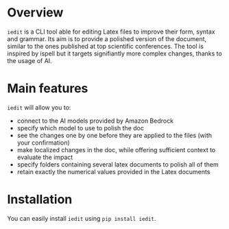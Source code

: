 # Overview

`iedit` is a CLI tool able for editing Latex files to improve their form, syntax and grammar. Its aim is to provide a polished version of the document, similar to the ones published at top scientific conferences.
The tool is inspired by ispell but it targets signifiantly more complex changes, thanks to the usage of AI.

# Main features

`iedit` will allow you to:
* connect to the AI models provided by Amazon Bedrock
* specify which model to use to polish the doc
* see the changes one by one before they are applied to the files (with your confirmation)
* make localized changes in the doc, while offering sufficient context to evaluate the impact
* specify folders containing several latex documents to polish all of them
* retain exactly the numerical values provided in the Latex documents


# Installation

You can easily install `iedit` using `pip install iedit`.